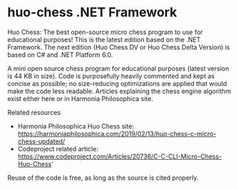 # huo-chess .NET Framework
Huo Chess: The best open-source micro chess program to use for educational purposes! This is the latest edition based on the .NET Framework. The next edition (Huo Chess DV or Huo Chess Delta Version) is based on C# and .NET Platform 6.0.

A mini open source chess program for educational purposes (latest version is 44 KB in size). Code is purposefully heavily commented and kept as concise as possible; no size-reducing optimizations are applied that would make the code less readable. Articles explaining the chess engine algorithm exist either here or in Harmonia Philosophica site.

Related resources
- Harmonia Philosophica Huo Chess site: https://harmoniaphilosophica.com/2019/02/13/huo-chess-c-micro-chess-updated/
- Codeproject related article: https://www.codeproject.com/Articles/20736/C-C-CLI-Micro-Chess-Huo-Chess'

Reuse of the code is free, as long as the source is cited properly.

